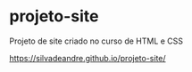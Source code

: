 # projeto-site
 Projeto de site criado no curso de HTML e CSS 
 
 
 https://silvadeandre.github.io/projeto-site/
